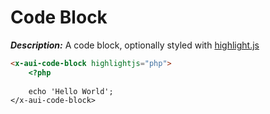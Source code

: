 # Code Block


___Description:___ A code block, optionally styled with [highlight.js](https://highlightjs.org/)

```html
<x-aui-code-block highlightjs="php">
    <?php
         
    echo 'Hello World';
</x-aui-code-block>
```

